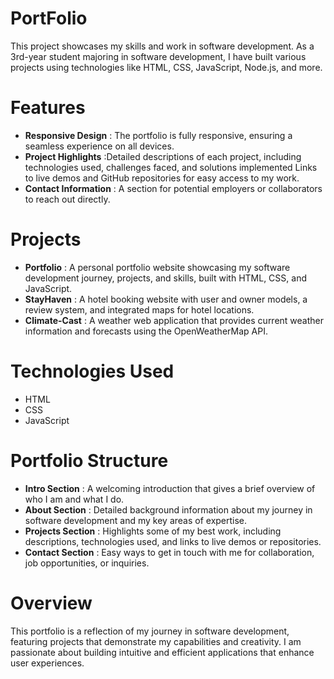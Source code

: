 # PortFolio
This project showcases my skills and work in software development. As a 3rd-year student majoring in software development, I have built various projects using technologies like HTML, CSS, JavaScript, Node.js, and more.

# Features
- **Responsive Design** : The portfolio is fully responsive, ensuring a seamless experience on all devices.
- **Project Highlights** :Detailed descriptions of each project, including technologies used, challenges faced, and solutions implemented Links to live demos and GitHub repositories for easy access to my work.
- **Contact Information** : A section for potential employers or collaborators to reach out directly.

# Projects
- **Portfolio** : A personal portfolio website showcasing my software development journey, projects, and skills, built with HTML, CSS, and JavaScript.
- **StayHaven** : A hotel booking website with user and owner models, a review system, and integrated maps for hotel locations.
- **Climate-Cast** : A weather web application that provides current weather information and forecasts using the OpenWeatherMap API.

# Technologies Used
- HTML
- CSS
- JavaScript

# Portfolio Structure
- **Intro Section** : A welcoming introduction that gives a brief overview of who I am and what I do.
- **About Section** : Detailed background information about my journey in software development and my key areas of expertise.
- **Projects Section** : Highlights some of my best work, including descriptions, technologies used, and links to live demos or repositories.
- **Contact Section** : Easy ways to get in touch with me for collaboration, job opportunities, or inquiries.

# Overview
This portfolio is a reflection of my journey in software development, featuring projects that demonstrate my capabilities and creativity. I am passionate about building intuitive and efficient applications that enhance user experiences.